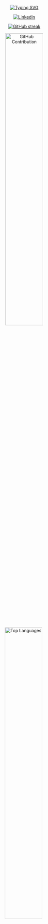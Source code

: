 <p align="center">
  <a href="https://git.io/typing-svg">
    <img src="https://readme-typing-svg.herokuapp.com?font=Fira+Code&pause=1000&width=435&lines=Welcome+!+My+name+is+Luka+%F0%9F%98%84" alt="Typing SVG">
  </a>
</p>

<p align="center">
  <a href="https://linkedin.com/in/lukalafaye" target="_blank">
    <img src="https://img.shields.io/badge/LinkedIn-0077B5?style=for-the-badge&logo=linkedin&logoColor=white" alt="LinkedIn">
  </a>
</p>

<p align="center">
  <a href="https://github.com/lukalafaye">
    <img src="https://github-readme-streak-stats.herokuapp.com/?user=lukalafaye&theme=radical&border=7F3FBF&background=0D1117" alt="GitHub streak">
  </a>
</p>

<p align="center">
  <a href="https://github.com/lukalafaye">
    <img src="https://github-profile-summary-cards.vercel.app/api/cards/profile-details?username=lukalafaye&theme=radical" alt="GitHub Contribution" style="width: 49.5%;">
  </a>
</p>

<p align="center">
  <a href="https://github.com/lukalafaye">
    <img src="https://denvercoder1-github-readme-stats.vercel.app/api/top-langs/?username=lukalafaye&langs_count=8&layout=compact&theme=react&border_color=7F3FBF&bg_color=0D1117&title_color=F85D7F" alt="Top Languages" style="width: 49.5%; margin-right: 1%;">
  </a>
  <a href="https://github.com/lukalafaye">
    <img src="https://denvercoder1-github-readme-stats.vercel.app/api?username=lukalafaye&show_icons=true&count_private=true&theme=react&border_color=7F3FBF&bg_color=0D1117&title_color=F85D7F&icon_color=F8D866" alt="GitHub Stats" style="width: 49.5%; margin-left: 1%;">
  </a>
</p>

<p align="center">
  <img src="https://github-readme-activity-graph.vercel.app/graph?username=lukalafaye&custom_title=Luka's%20GitHub%20Activity%20Graph&bg_color=0D1117&color=7F3FBF&line=7F3FBF&point=7F3FBF&area_color=FFFFFF&title_color=FFFFFF&area=true" alt="GitHub Activity Graph">
</p>
